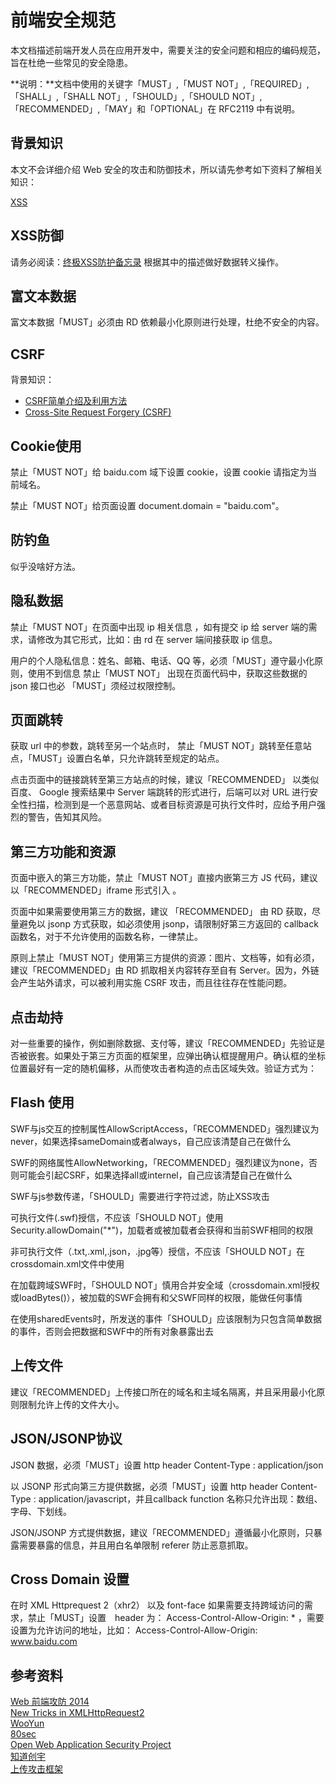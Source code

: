 前端安全规范
========

本文档描述前端开发人员在应用开发中，需要关注的安全问题和相应的编码规范，旨在杜绝一些常见的安全隐患。

**说明：**文档中使用的关键字「MUST」,「MUST NOT」,「REQUIRED」,「SHALL」,「SHALL NOT」,「SHOULD」,「SHOULD NOT」,「RECOMMENDED」,「MAY」和「OPTIONAL」在 RFC2119 中有说明。

## 背景知识

本文不会详细介绍 Web 安全的攻击和防御技术，所以请先参考如下资料了解相关知识：

[XSS]()

## XSS防御

请务必阅读：[终极XSS防护备忘录](http://www.fooying.com/chinese-translationthe-ultimate-xss-protection-cheatsheet-for-developers/) 根据其中的描述做好数据转义操作。

## 富文本数据

富文本数据「MUST」必须由 RD 依赖最小化原则进行处理，杜绝不安全的内容。

## CSRF

背景知识：
- [CSRF简单介绍及利用方法](http://drops.wooyun.org/papers/155)
- [Cross-Site Request Forgery (CSRF)](https://www.owasp.org/index.php/Cross-Site_Request_Forgery_%28CSRF%29)

## Cookie使用

禁止「MUST NOT」给 baidu.com 域下设置 cookie，设置 cookie 请指定为当前域名。

禁止「MUST NOT」给页面设置 document.domain = "baidu.com"。

## 防钓鱼

似乎没啥好方法。

## 隐私数据

禁止「MUST NOT」在页面中出现 ip 相关信息 ，如有提交 ip 给 server 端的需求，请修改为其它形式，比如：由 rd 在 server 端间接获取 ip 信息。

用户的个人隐私信息：姓名、邮箱、电话、QQ 等，必须「MUST」遵守最小化原则，使用不到信息 禁止「MUST NOT」 出现在页面代码中，获取这些数据的 json 接口也必 「MUST」须经过权限控制。

## 页面跳转

获取 url 中的参数，跳转至另一个站点时， 禁止「MUST NOT」跳转至任意站点，「MUST」设置白名单，只允许跳转至规定的站点。

点击页面中的链接跳转至第三方站点的时候，建议「RECOMMENDED」 以类似百度、 Google 搜索结果中 Server 端跳转的形式进行，后端可以对 URL 进行安全性扫描，检测到是一个恶意网站、或者目标资源是可执行文件时，应给予用户强烈的警告，告知其风险。

## 第三方功能和资源

页面中嵌入的第三方功能，禁止「MUST NOT」直接内嵌第三方 JS 代码，建议以「RECOMMENDED」iframe 形式引入 。

页面中如果需要使用第三方的数据，建议 「RECOMMENDED」 由 RD 获取，尽量避免以 jsonp 方式获取，如必须使用 jsonp，请限制好第三方返回的 callback 函数名，对于不允许使用的函数名称，一律禁止。

原则上禁止「MUST NOT」使用第三方提供的资源：图片、文档等，如有必须，建议「RECOMMENDED」由 RD 抓取相关内容转存至自有 Server。因为，外链会产生站外请求，可以被利用实施 CSRF 攻击，而且往往存在性能问题。

## 点击劫持

对一些重要的操作，例如删除数据、支付等，建议「RECOMMENDED」先验证是否被嵌套。如果处于第三方页面的框架里，应弹出确认框提醒用户。确认框的坐标位置最好有一定的随机偏移，从而使攻击者构造的点击区域失效。验证方式为：

## Flash 使用

SWF与js交互的控制属性AllowScriptAccess，「RECOMMENDED」强烈建议为never，如果选择sameDomain或者always，自己应该清楚自己在做什么

SWF的网络属性AllowNetworking，「RECOMMENDED」强烈建议为none，否则可能会引起CSRF，如果选择all或internel，自己应该清楚自己在做什么

SWF与js参数传递，「SHOULD」需要进行字符过滤，防止XSS攻击

可执行文件(.swf)授信，不应该「SHOULD NOT」使用Security.allowDomain("*")，加载者或被加载者会获得和当前SWF相同的权限

非可执行文件（.txt,.xml,.json，.jpg等）授信，不应该「SHOULD NOT」在crossdomain.xml文件中使用<allow-access-from domain="*"/>

在加载跨域SWF时，「SHOULD NOT」慎用合并安全域（crossdomain.xml授权或loadBytes()），被加载的SWF会拥有和父SWF同样的权限，能做任何事情

在使用sharedEvents时，所发送的事件「SHOULD」应该限制为只包含简单数据的事件，否则会把数据和SWF中的所有对象暴露出去

## 上传文件

建议「RECOMMENDED」上传接口所在的域名和主域名隔离，并且采用最小化原则限制允许上传的文件大小。

## JSON/JSONP协议

JSON 数据，必须「MUST」设置 http header Content-Type : application/json

以 JSONP 形式向第三方提供数据，必须「MUST」设置 http header Content-Type : application/javascript，并且callback function 名称只允许出现：数组、字母、下划线。

JSON/JSONP 方式提供数据，建议「RECOMMENDED」遵循最小化原则，只暴露需要暴露的信息，并且用白名单限制 referer 防止恶意抓取。

## Cross Domain 设置

在时 XML Httprequest 2（xhr2） 以及 font-face 如果需要支持跨域访问的需求，禁止「MUST」设置　header 为： Access-Control-Allow-Origin: * ，需要设置为允许访问的地址，比如： Access-Control-Allow-Origin: www.baidu.com


## 参考资料

[Web 前端攻防 2014](http://fex.baidu.com/blog/2014/03/web-sec-2014/)  
[New Tricks in XMLHttpRequest2](http://www.html5rocks.com/en/tutorials/file/xhr2/)  
[WooYun](http://www.wooyun.org/)  
[80sec](http://www.80sec.com/)  
[Open Web Application Security Project](https://www.owasp.org/)  
[知道创宇](http://blog.knownsec.com/)  
[上传攻击框架](http://www.owasp.org.cn/OWASP_Training/Upload_Attack_Framework.pdf)  
